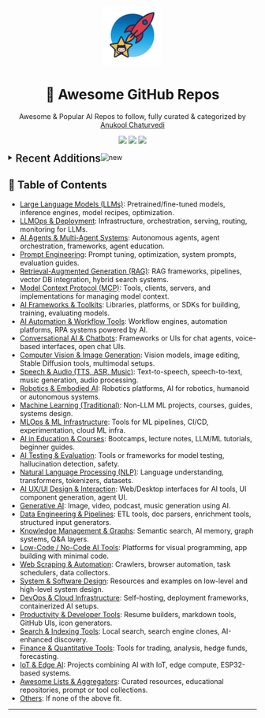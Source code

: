 <p align="center"><img src="assets/awesome-logo.png" width="120" alt="Awesome Repos"/></p>
<h1 align="center">🚀 Awesome GitHub Repos</h1>
<p align="center">Awesome & Popular AI Repos to follow, fully curated & categorized by <a href="https://github.com/anukchat">Anukool Chaturvedi</a></p>
<p align="center">
  <a href="https://github.com/anukchat/awesome-github-repos/stargazers"><img src="https://img.shields.io/github/stars/anukchat/awesome-github-repos?style=flat-square"></a>
  <a href="https://github.com/anukchat/awesome-github-repos/network/members"><img src="https://img.shields.io/github/forks/anukchat/awesome-github-repos?style=flat-square"></a>
  <a href="https://github.com/anukchat/awesome-github-repos/blob/main/LICENSE"><img src="https://img.shields.io/github/license/anukchat/awesome-github-repos?style=flat-square"></a>
  </p>

<details align="left">
<summary><span style='font-size:1.5em; font-weight:600; vertical-align:middle;'>Recent Additions</span><img src="https://github.com/Anmol-Baranwal/Cool-GIFs-For-GitHub/assets/74038190/9037a869-528d-44e2-acaa-288c260ec742" width="35" alt="new"/></summary>

<table align="center"><tr><td style="vertical-align:top; padding: 24px 36px; text-align:center;"><div align="left"><img src="https://github.com/Anmol-Baranwal/Cool-GIFs-For-GitHub/assets/74038190/9037a869-528d-44e2-acaa-288c260ec742" width="40" alt="new"/></div>
<div align="center">
  <img src="https://avatars.githubusercontent.com/u/1809727?v=4" width="32"/><br/>
  <strong><a href="https://github.com/vijaythecoder/awesome-claude-agents">vijaythecoder/awesome-claude-agents</a> 🔥</strong>
  <br/><br/>
  <em>An orchestrated sub agent dev team powered by claude code</em>
  <br/><br/>
  <span>
    <a href="https://github.com/vijaythecoder/awesome-claude-agents/stargazers"><img src="https://img.shields.io/github/stars/vijaythecoder/awesome-claude-agents?style=flat-square&labelColor=343b41"></a>
    <a href="https://github.com/vijaythecoder/awesome-claude-agents/network/members"><img src="https://img.shields.io/github/forks/vijaythecoder/awesome-claude-agents?style=flat-square&labelColor=343b41"></a>
  </span>
</div>

</td><td style="vertical-align:top; padding: 24px 36px; text-align:center;"><div align="left"><img src="https://github.com/Anmol-Baranwal/Cool-GIFs-For-GitHub/assets/74038190/9037a869-528d-44e2-acaa-288c260ec742" width="40" alt="new"/></div>
<div align="center">
  <img src="https://avatars.githubusercontent.com/u/188930505?v=4" width="32"/><br/>
  <strong><a href="https://github.com/sapientinc/HRM">sapientinc/HRM</a> 🔥</strong>
  <br/><br/>
  <em>Hierarchical Reasoning Model Official Release</em>
  <br/><br/>
  <span>
    <a href="https://github.com/sapientinc/HRM/stargazers"><img src="https://img.shields.io/github/stars/sapientinc/HRM?style=flat-square&labelColor=343b41"></a>
    <a href="https://github.com/sapientinc/HRM/network/members"><img src="https://img.shields.io/github/forks/sapientinc/HRM?style=flat-square&labelColor=343b41"></a>
  </span>
</div>

</td></tr><tr><td style="vertical-align:top; padding: 24px 36px; text-align:center;"><div align="left"><img src="https://github.com/Anmol-Baranwal/Cool-GIFs-For-GitHub/assets/74038190/9037a869-528d-44e2-acaa-288c260ec742" width="40" alt="new"/></div>
<div align="center">
  <img src="https://avatars.githubusercontent.com/u/1342004?v=4" width="32"/><br/>
  <strong><a href="https://github.com/google/langextract">google/langextract</a> 🔥</strong>
  <br/><br/>
  <em>A Python library for extracting structured information from unstructured text using LLMs with precise source grounding a...</em>
  <br/><br/>
  <span>
    <a href="https://github.com/google/langextract/stargazers"><img src="https://img.shields.io/github/stars/google/langextract?style=flat-square&labelColor=343b41"></a>
    <a href="https://github.com/google/langextract/network/members"><img src="https://img.shields.io/github/forks/google/langextract?style=flat-square&labelColor=343b41"></a>
  </span>
</div>

</td><td style="vertical-align:top; padding: 24px 36px; text-align:center;"><div align="left"><img src="https://github.com/Anmol-Baranwal/Cool-GIFs-For-GitHub/assets/74038190/9037a869-528d-44e2-acaa-288c260ec742" width="40" alt="new"/></div>
<div align="center">
  <img src="https://avatars.githubusercontent.com/u/11986836?v=4" width="32"/><br/>
  <strong><a href="https://github.com/hwchase17/deepagents">hwchase17/deepagents</a> </strong>
  <br/><br/>
  <em></em>
  <br/><br/>
  <span>
    <a href="https://github.com/hwchase17/deepagents/stargazers"><img src="https://img.shields.io/github/stars/hwchase17/deepagents?style=flat-square&labelColor=343b41"></a>
    <a href="https://github.com/hwchase17/deepagents/network/members"><img src="https://img.shields.io/github/forks/hwchase17/deepagents?style=flat-square&labelColor=343b41"></a>
  </span>
</div>

</td></tr><tr><td style="vertical-align:top; padding: 24px 36px; text-align:center;"><div align="left"><img src="https://github.com/Anmol-Baranwal/Cool-GIFs-For-GitHub/assets/74038190/9037a869-528d-44e2-acaa-288c260ec742" width="40" alt="new"/></div>
<div align="center">
  <img src="https://avatars.githubusercontent.com/u/141221163?v=4" width="32"/><br/>
  <strong><a href="https://github.com/QwenLM/Qwen3-Coder">QwenLM/Qwen3-Coder</a> 🔥🔥🔥</strong>
  <br/><br/>
  <em>Qwen3-Coder is the code version of Qwen3, the large language model series developed by Qwen team, Alibaba Cloud.</em>
  <br/><br/>
  <span>
    <a href="https://github.com/QwenLM/Qwen3-Coder/stargazers"><img src="https://img.shields.io/github/stars/QwenLM/Qwen3-Coder?style=flat-square&labelColor=343b41"></a>
    <a href="https://github.com/QwenLM/Qwen3-Coder/network/members"><img src="https://img.shields.io/github/forks/QwenLM/Qwen3-Coder?style=flat-square&labelColor=343b41"></a>
  </span>
</div>

</td><td style="vertical-align:top; padding: 24px 36px; text-align:center;"><div align="left"><img src="https://github.com/Anmol-Baranwal/Cool-GIFs-For-GitHub/assets/74038190/9037a869-528d-44e2-acaa-288c260ec742" width="40" alt="new"/></div>
<div align="center">
  <img src="https://avatars.githubusercontent.com/u/134869877?v=4" width="32"/><br/>
  <strong><a href="https://github.com/SillyTavern/SillyTavern">SillyTavern/SillyTavern</a> 🔥🔥🔥</strong>
  <br/><br/>
  <em>LLM Frontend for Power Users.</em>
  <br/><br/>
  <span>
    <a href="https://github.com/SillyTavern/SillyTavern/stargazers"><img src="https://img.shields.io/github/stars/SillyTavern/SillyTavern?style=flat-square&labelColor=343b41"></a>
    <a href="https://github.com/SillyTavern/SillyTavern/network/members"><img src="https://img.shields.io/github/forks/SillyTavern/SillyTavern?style=flat-square&labelColor=343b41"></a>
  </span>
</div>

</td></tr><tr><td style="vertical-align:top; padding: 24px 36px; text-align:center;"><div align="left"><img src="https://github.com/Anmol-Baranwal/Cool-GIFs-For-GitHub/assets/74038190/9037a869-528d-44e2-acaa-288c260ec742" width="40" alt="new"/></div>
<div align="center">
  <img src="https://avatars.githubusercontent.com/u/579178?v=4" width="32"/><br/>
  <strong><a href="https://github.com/lfnovo/open-notebook">lfnovo/open-notebook</a> 🔥</strong>
  <br/><br/>
  <em>An Open Source implementation of Notebook LM with more flexibility and features</em>
  <br/><br/>
  <span>
    <a href="https://github.com/lfnovo/open-notebook/stargazers"><img src="https://img.shields.io/github/stars/lfnovo/open-notebook?style=flat-square&labelColor=343b41"></a>
    <a href="https://github.com/lfnovo/open-notebook/network/members"><img src="https://img.shields.io/github/forks/lfnovo/open-notebook?style=flat-square&labelColor=343b41"></a>
  </span>
</div>

</td><td style="vertical-align:top; padding: 24px 36px; text-align:center;"><div align="left"><img src="https://github.com/Anmol-Baranwal/Cool-GIFs-For-GitHub/assets/74038190/9037a869-528d-44e2-acaa-288c260ec742" width="40" alt="new"/></div>
<div align="center">
  <img src="https://avatars.githubusercontent.com/u/216916882?v=4" width="32"/><br/>
  <strong><a href="https://github.com/contains-studio/agents">contains-studio/agents</a> 🔥🔥</strong>
  <br/><br/>
  <em>sharing current agents in use</em>
  <br/><br/>
  <span>
    <a href="https://github.com/contains-studio/agents/stargazers"><img src="https://img.shields.io/github/stars/contains-studio/agents?style=flat-square&labelColor=343b41"></a>
    <a href="https://github.com/contains-studio/agents/network/members"><img src="https://img.shields.io/github/forks/contains-studio/agents?style=flat-square&labelColor=343b41"></a>
  </span>
</div>

</td></tr><tr><td style="vertical-align:top; padding: 24px 36px; text-align:center;"><div align="left"><img src="https://github.com/Anmol-Baranwal/Cool-GIFs-For-GitHub/assets/74038190/9037a869-528d-44e2-acaa-288c260ec742" width="40" alt="new"/></div>
<div align="center">
  <img src="https://avatars.githubusercontent.com/u/35295970?v=4" width="32"/><br/>
  <strong><a href="https://github.com/Engineer1999/A-Curated-List-of-ML-System-Design-Case-Studies">Engineer1999/A-Curated-List-of-ML-System-Design-Case-Studies</a> 🔥</strong>
  <br/><br/>
  <em>This repository contains a curated collection of 300+ case studies from over 80 companies, detailing practical applicati...</em>
  <br/><br/>
  <span>
    <a href="https://github.com/Engineer1999/A-Curated-List-of-ML-System-Design-Case-Studies/stargazers"><img src="https://img.shields.io/github/stars/Engineer1999/A-Curated-List-of-ML-System-Design-Case-Studies?style=flat-square&labelColor=343b41"></a>
    <a href="https://github.com/Engineer1999/A-Curated-List-of-ML-System-Design-Case-Studies/network/members"><img src="https://img.shields.io/github/forks/Engineer1999/A-Curated-List-of-ML-System-Design-Case-Studies?style=flat-square&labelColor=343b41"></a>
  </span>
</div>

</td><td style="vertical-align:top; padding: 24px 36px; text-align:center;"><div align="left"><img src="https://github.com/Anmol-Baranwal/Cool-GIFs-For-GitHub/assets/74038190/9037a869-528d-44e2-acaa-288c260ec742" width="40" alt="new"/></div>
<div align="center">
  <img src="https://avatars.githubusercontent.com/u/116099862?v=4" width="32"/><br/>
  <strong><a href="https://github.com/kn1026/cc">kn1026/cc</a> </strong>
  <br/><br/>
  <em>claude code system prompt</em>
  <br/><br/>
  <span>
    <a href="https://github.com/kn1026/cc/stargazers"><img src="https://img.shields.io/github/stars/kn1026/cc?style=flat-square&labelColor=343b41"></a>
    <a href="https://github.com/kn1026/cc/network/members"><img src="https://img.shields.io/github/forks/kn1026/cc?style=flat-square&labelColor=343b41"></a>
  </span>
</div>

</td></tr></table>

</details>

## 📑 Table of Contents

- [Large Language Models (LLMs)](categories/large-language-models-llms.md): Pretrained/fine-tuned models, inference engines, model recipes, optimization.
- [LLMOps & Deployment](categories/llmops-deployment.md): Infrastructure, orchestration, serving, routing, monitoring for LLMs.
- [AI Agents & Multi-Agent Systems](categories/ai-agents-multi-agent-systems.md): Autonomous agents, agent orchestration, frameworks, agent education.
- [Prompt Engineering](categories/prompt-engineering.md): Prompt tuning, optimization, system prompts, evaluation guides.
- [Retrieval-Augmented Generation (RAG)](categories/retrieval-augmented-generation-rag.md): RAG frameworks, pipelines, vector DB integration, hybrid search systems.
- [Model Context Protocol (MCP)](categories/model-context-protocol-mcp.md): Tools, clients, servers, and implementations for managing model context.
- [AI Frameworks & Toolkits](categories/ai-frameworks-toolkits.md): Libraries, platforms, or SDKs for building, training, evaluating models.
- [AI Automation & Workflow Tools](categories/ai-automation-workflow-tools.md): Workflow engines, automation platforms, RPA systems powered by AI.
- [Conversational AI & Chatbots](categories/conversational-ai-chatbots.md): Frameworks or UIs for chat agents, voice-based interfaces, open chat UIs.
- [Computer Vision & Image Generation](categories/computer-vision-image-generation.md): Vision models, image editing, Stable Diffusion tools, multimodal setups.
- [Speech & Audio (TTS, ASR, Music)](categories/speech-audio-tts-asr-music.md): Text-to-speech, speech-to-text, music generation, audio processing.
- [Robotics & Embodied AI](categories/robotics-embodied-ai.md): Robotics platforms, AI for robotics, humanoid or autonomous systems.
- [Machine Learning (Traditional)](categories/machine-learning-traditional.md): Non-LLM ML projects, courses, guides, systems design.
- [MLOps & ML Infrastructure](categories/mlops-ml-infrastructure.md): Tools for ML pipelines, CI/CD, experimentation, cloud ML infra.
- [AI in Education & Courses](categories/ai-in-education-courses.md): Bootcamps, lecture notes, LLM/ML tutorials, beginner guides.
- [AI Testing & Evaluation](categories/ai-testing-evaluation.md): Tools or frameworks for model testing, hallucination detection, safety.
- [Natural Language Processing (NLP)](categories/natural-language-processing-nlp.md): Language understanding, transformers, tokenizers, datasets.
- [AI UX/UI Design & Interaction](categories/ai-ux-ui-design-interaction.md): Web/Desktop interfaces for AI tools, UI component generation, agent UI.
- [Generative AI](categories/generative-ai.md): Image, video, podcast, music generation using AI.
- [Data Engineering & Pipelines](categories/data-engineering-pipelines.md): ETL tools, doc parsers, enrichment tools, structured input generators.
- [Knowledge Management & Graphs](categories/knowledge-management-graphs.md): Semantic search, AI memory, graph systems, Q&A layers.
- [Low-Code / No-Code AI Tools](categories/low-code-no-code-ai-tools.md): Platforms for visual programming, app building with minimal code.
- [Web Scraping & Automation](categories/web-scraping-automation.md): Crawlers, browser automation, task schedulers, data collectors.
- [System & Software Design](categories/system-software-design.md): Resources and examples on low-level and high-level system design.
- [DevOps & Cloud Infrastructure](categories/devops-cloud-infrastructure.md): Self-hosting, deployment frameworks, containerized AI setups.
- [Productivity & Developer Tools](categories/productivity-developer-tools.md): Resume builders, markdown tools, GitHub UIs, icon generators.
- [Search & Indexing Tools](categories/search-indexing-tools.md): Local search, search engine clones, AI-enhanced discovery.
- [Finance & Quantitative Tools](categories/finance-quantitative-tools.md): Tools for trading, analysis, hedge funds, forecasting.
- [IoT & Edge AI](categories/iot-edge-ai.md): Projects combining AI with IoT, edge compute, ESP32-based systems.
- [Awesome Lists & Aggregators](categories/awesome-lists-aggregators.md): Curated resources, educational repositories, prompt or tool collections.
- [Others](categories/others.md): If none of the above fit.

---


